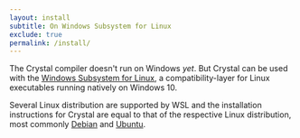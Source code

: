 ```yaml
---
layout: install
subtitle: On Windows Subsystem for Linux
exclude: true
permalink: /install/
---
```


The Crystal compiler doesn't run on Windows _yet_. But Crystal can be used with the [Windows Subsystem for Linux](https://msdn.microsoft.com/en-us/commandline/wsl/about), a compatibility-layer for Linux executables running natively on Windows 10.

Several Linux distribution are supported by WSL and the installation instructions for Crystal are equal to that of the respective Linux distribution, most commonly [Debian](on_debian) and [Ubuntu](on_ubuntu).
